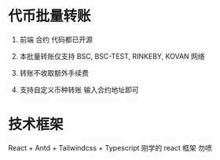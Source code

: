 # 代币批量转账

1. 前端 合约 代码都已开源

2. 本批量转账仅支持 BSC, BSC-TEST, RINKEBY, KOVAN 网络

3. 转账不收取额外手续费

4. 支持自定义币种转账 输入合约地址即可

# 技术框架

React + Antd + Tailwindcss + Typescript
刚学的 react 框架 勿喷
